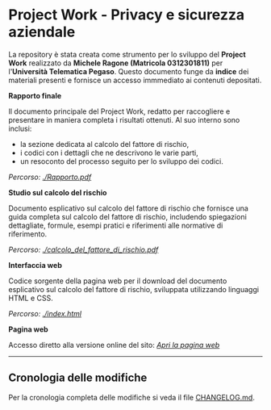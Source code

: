 # Project Work - Privacy e sicurezza aziendale

La repository è stata creata come strumento per lo sviluppo del **Project Work** realizzato da **Michele Ragone (Matricola 0312301811)** per l'**Università Telematica Pegaso**. Questo documento funge da **indice** dei materiali presenti e fornisce un accesso immmediato ai contenuti depositati.

**Rapporto finale**

Il documento principale del Project Work, redatto per raccogliere e presentare in maniera completa i risultati ottenuti. Al suo interno sono inclusi:
 - la sezione dedicata al calcolo del fattore di rischio,
 - i codici con i dettagli che ne descrivono le varie parti,
 - un resoconto del processo seguito per lo sviluppo dei codici.

*Percorso: [./Rapporto.pdf](Rapporto.pdf)*

**Studio sul calcolo del rischio**

Documento esplicativo sul calcolo del fattore di rischio che fornisce una guida completa sul calcolo del fattore di rischio, includendo spiegazioni dettagliate, formule, esempi pratici e riferimenti alle normative di riferimento.

*Percorso: [./calcolo_del_fattore_di_rischio.pdf](calcolo_del_fattore_di_rischio.pdf)*

**Interfaccia web**

Codice sorgente della pagina web per il download del documento esplicativo sul calcolo del fattore di rischio, sviluppata utilizzando linguaggi HTML e CSS.

*Percorso: [./index.html](index.html)*

**Pagina web**

Accesso diretto alla versione online del sito: *[Apri la pagina web](https://mrdrage.github.io/fattore-rischio/)*

---
## Cronologia delle modifiche
Per la cronologia completa delle modifiche si veda il file [CHANGELOG.md](CHANGELOG.md).

